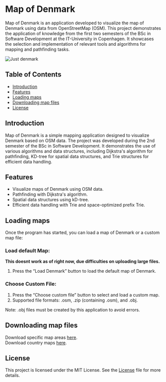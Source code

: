 # Map of Denmark
Map of Denmark is an application developed to visualize the map of Denmark using data from OpenStreetMap (OSM). This project demonstrates the application of knowledge from the first two semesters of the BSc in Software Development at the IT-University in Copenhagen. It showcases the selection and implementation of relevant tools and algorithms for mapping and pathfinding tasks.

![Just denmark](https://github.itu.dk/storage/user/6080/files/a21499c9-b407-4831-8443-18741719e6fd)


## Table of Contents
- [Introduction](#introduction)
- [Features](#features)
- [Loading maps](#loading-maps)
- [Downloading map files](#downloading-map-files)
- [License](#license)

## Introduction
Map of Denmark is a simple mapping application designed to visualize Denmark based on OSM data. The project was developed during the 2nd semester of the BSc in Software Development. It demonstrates the use of various algorithms and data structures, including Dijkstra's algorithm for pathfinding, KD-tree for spatial data structures, and Trie structures for efficient data handling.

## Features
* Visualize maps of Denmark using OSM data.
* Pathfinding with Dijkstra's algorithm.
* Spatial data structures using kD-tree.
* Efficient data handling with Trie and space-optimized prefix Trie.

## Loading maps
Once the program has started, you can load a map of Denmark or a custom map file:

### Load default Map:
**This doesnt work as of right now, due difficulties on uploading large files.**
1. Press the “Load Denmark” button to load the default map of Denmark.

### Choose Custom File:
1. Press the “Choose custom file” button to select and load a custom map.
2. Supported file formats: .osm, .zip (containing .osm), and .obj.

Note: .obj files must be created by this application to avoid errors.

## Downloading map files
Download specific map areas [here](#https://www.openstreetmap.org/).<br>
Download country maps [here](#https://download.geofabrik.de/).

## License
This project is licensed under the MIT License. See the [License](./LICENSE.md) file for more details.
